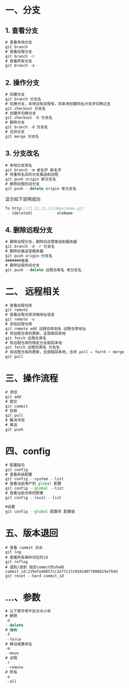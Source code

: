 # 一、分支

## 1. 查看分支

```javascript
# 查看本地分支
git branch
# 查看远程分支
git branch -r
# 查看所有分支
git branch -a
```

## 2. 操作分支

```javascript
# 创建分支
git branch 分支名
# 切换分支，本地没有远程有，则本地创建同名分支并切换过去
git checkout 分支名
# 创建并切换分支
git checkout -b 分支名
# 删除分支
git branch -d 分支名
# 合并分支
git merge 分支名
```

## 3. 分支改名

```javascript
# 本地分支改名
git branch -m 老名字 新名字
# 将重命名后的分支推送到远程
git push origin 新分支名
# 删除远程的旧分支
git push --delete origin 老分支名
```

显示如下说明成功

```javascript
To http://11.11.11.11/demo/demo.git
 - [deleted]           oleName
```

## 4. 删除远程分支

```javascript
# 删除远程分支，删除后还需推送到服务器
git branch -d -r 分支名
# 删除后推送至服务器
git push origin:分支名
#######或者
# 删除远程的旧分支
git push --delete 远程仓库名 老分支名
```



# 二、 远程相关

```javascript
# 查看远程仓库
git remote
# 查看远程仓库详细地址信息
git remote -v
# 添加远程仓库
git remote add 远程仓库命名 远程仓库地址
# 将远程仓库的更新，全部取回本地
git fetch 远程仓库名
# 将远程仓库的特定分支取回本地
git fetch 远程仓库名 分支名
# 将远程仓库的更新，全部取回本地，合并 pull = fecth + merge
git pull
```



# 三、操作流程

```javascript
# 添加
git add .
# 提交
git commit
# 拉取
git pull
# 解决冲突
# 推送
git push
```



# 四、config

```javascript
# 配置指令
git config
# 查看系统配置
git config --system --list
# 查看当前用户的 global 配置
git config --global --list
# 查看当前仓库的配置
git config --local --list

#设置
git config --global 配置项 配置值
```



# 五、版本退回

```git
# 查看 commit 日志
git log
# 查看所有操作对应的id
git reflog
# 退到/进到 指定commit的sha码 commit_id:239afed0857cc2e77c17c01014077808619af64d
git reset --hard commit_id
```



# ...、参数

```javascript
# 以下首字母不区分大小写
# 删除
-d
--delete
# 强制
-f
--force
# 移动或重命名
-m
--move
# 远程
-r
--remote
# 所有
-a
--all
```



